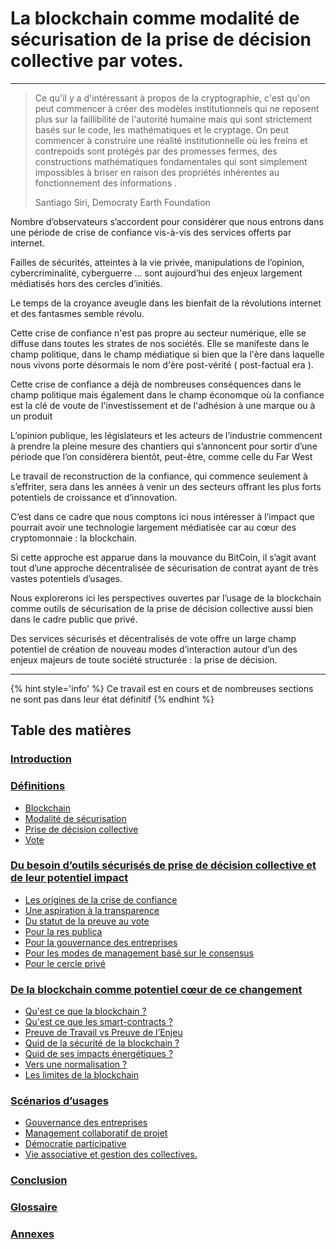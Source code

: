 # La blockchain comme modalité de sécurisation de la prise de décision collective par votes.

---

> Ce qu'il y a d'intéressant à propos de la cryptographie, c'est qu'on peut commencer à créer des modèles institutionnels qui ne reposent plus sur la faillibilité de l'autorité humaine mais qui sont strictement basés sur le code, les mathématiques et le cryptage. On peut commencer à construire une réalité institutionnelle où les freins et contrepoids sont protégés par des promesses fermes, des constructions mathématiques fondamentales qui sont simplement impossibles à briser en raison des propriétés inhérentes au fonctionnement des informations .
>
> Santiago Siri, Democraty Earth Foundation

Nombre d’observateurs s’accordent pour considérer que nous 
entrons dans une période de crise de confiance vis-à-vis des services offerts par internet.

Failles de sécurités, atteintes à la vie privée, manipulations de l’opinion, cybercriminalité, cyberguerre … sont aujourd’hui des enjeux largement médiatisés hors des cercles d’initiés.

Le temps de la croyance aveugle dans les bienfait de la révolutions internet et des fantasmes semble révolu.

Cette crise de confiance n'est pas propre au secteur numérique, elle se diffuse dans toutes
les strates de nos sociétés. Elle se manifeste dans le champ politique, dans le champ médiatique si bien que la l'ère dans laquelle nous vivons porte désormais le nom d'ère post-vérité ( post-factual era ).

Cette crise de confiance a déjà de nombreuses conséquences dans le champ politique mais également dans le champ économque où la confiance est la clé de voute de l'investissement et de l'adhésion à une marque ou à un produit

L’opinion publique, les législateurs et les acteurs de l’industrie commencent à prendre la pleine mesure des chantiers qui s’annoncent pour sortir d’une période que l’on considèrera bientôt, peut-être, comme celle du Far West  

Le travail de reconstruction de la confiance, qui commence seulement à s’effriter, sera dans les années à venir un des secteurs offrant les plus forts potentiels de croissance et d’innovation.

C’est dans ce cadre que nous comptons ici nous intéresser à l’impact que pourrait avoir une technologie largement médiatisée car au cœur des cryptomonnaie : la blockchain.

Si cette approche est apparue dans la mouvance du BitCoin, il s’agit avant tout d’une approche décentralisée de sécurisation de contrat ayant de très vastes potentiels d’usages.

Nous explorerons ici les perspectives ouvertes par l’usage de la blockchain comme outils de sécurisation de la prise de décision collective aussi bien dans le cadre public que privé.

Des services sécurisés et décentralisés de vote offre un large champ potentiel de création de nouveau modes d’interaction autour d’un des enjeux majeurs de toute société structurée : la prise de décision.

---

{% hint style='info' %}
Ce travail est en cours et de nombreuses sections ne sont pas dans leur état définitif
{% endhint %}

## Table des matières

### [Introduction](Readme.md)

### [Définitions](/parts/definitions.md)
   
* [Blockchain](/parts/definitions/blockchain.md)
* [Modalité de sécurisation](parts/definitions/security.md)
* [Prise de décision collective](parts/definitions/decision.md)
* [Vote](parts/definitions/vote.md)

### [Du besoin d’outils sécurisés de prise de décision collective et de leur potentiel impact](parts/tools-and-impact.md)
* [Les origines de la crise de confiance](parts/tools_and_impact/crise_confiance.md) 
* [Une aspiration à la transparence](parts/tools_and_impact/aspiration_transparence.md) 
* [Du statut de la preuve au vote](parts/tools_and_impact/preuve_vote.md) 
* [Pour la res publica](parts/tools_and_impact/res_publica.md)
* [Pour la gouvernance des entreprises](parts/tools_and_impact/gouvernance_entreprises.md)
* [Pour les modes de management basé sur le consensus](parts/tools_and_impact/management_base_consensus.md)
* [Pour le cercle privé](parts/tools_and_impact/cercle_prive.md)

### [De la blockchain comme potentiel cœur de ce changement](parts/blockchain-potential-change.md)
* [Qu'est ce que la blockchain ?](parts/blockchain_potential_change/blockchain_en_details.md)
* [Qu'est ce que les smart-contracts ?](parts/blockchain_potential_change/smart_contract.md)
* [Preuve de Travail vs Preuve de l’Enjeu](parts/blockchain_potential_change/preuve_travail_preuve_enjeu.md)
* [Quid de la sécurité de la blockchain ?](parts/blockchain_potential_change/blockchain_securite.md)
* [Quid de ses impacts énergétiques ?](parts/blockchain_potential_change/impact_energetique.md)
* [Vers une normalisation ?](parts/blockchain_potential_change/blockchain_normalisation.md)
* [Les limites de la blockchain](parts/blockchain_potential_change/blockchain_limite.md)

### [Scénarios d’usages](parts/use-cases.md)
* [Gouvernance des entreprises](parts/use_cases/gouvernance_des_entreprises.md)
* [Management collaboratif de projet](parts/use_cases/management_collboratif.md)
* [Démocratie participative](parts/use_cases/democratie_participative.md)
* [Vie associative et gestion des collectives.](parts/use_cases/vie_associative_et_gestion_des_collectivites.md)
 
### [Conclusion](conclusion.md)

### [Glossaire](GLOSSARY.md)
 
### [Annexes](annexes.md)


